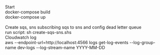 Start <br/>
docker-compose build <br/>
docker-compose up <br/>
<br/>
Create sqs, sns subscribing sqs to sns and config dead letter queue <br/>
run script: sh create-sqs-sns.shs
<br/>
Cloudwatch log <br/>
aws --endpoint-url=http://localhost:4566 logs get-log-events --log-group-name dev-logs --log-stream-name YYYY-MM-DD